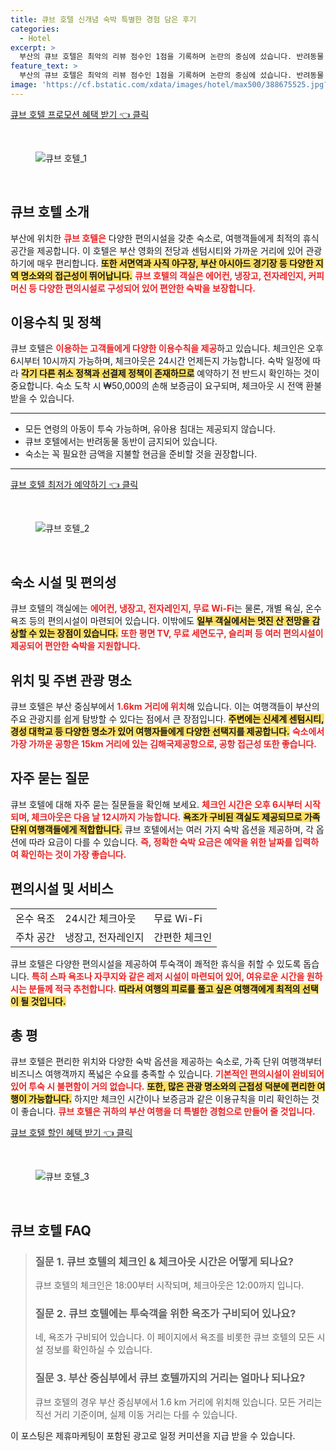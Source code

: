 ```yaml
---
title: 큐브 호텔 신개념 숙박 특별한 경험 담은 후기
categories:
  - Hotel
excerpt: >
  부산의 큐브 호텔은 최악의 리뷰 점수인 1점을 기록하며 논란의 중심에 섰습니다. 반려동물 불가 유아용 침대 미제공 등 이용 규칙이 까다롭고 저렴한 요금 대비 실망스러운 서비스가 가득! 고객들이 뽑은 불만 원인은 무엇일까요?
feature_text: >
  부산의 큐브 호텔은 최악의 리뷰 점수인 1점을 기록하며 논란의 중심에 섰습니다. 반려동물 불가 유아용 침대 미제공 등 이용 규칙이 까다롭고 저렴한 요금 대비 실망스러운 서비스가 가득! 고객들이 뽑은 불만 원인은 무엇일까요?
image: 'https://cf.bstatic.com/xdata/images/hotel/max500/388675525.jpg?k=0b979c15b435b5fcc026813daf59c131e6dcb3b85281a262ce98778e8321d4fd&o=&hp=1'
---
```


<p><a class="modoo-button" href="https://tinyurl.com/2y83rur4" rel="nofollow noopener">큐브 호텔 프로모션 혜택 받기 👈 클릭</a></p><br/>
<figure class="image"><img alt="큐브 호텔_1" src="https://cf.bstatic.com/xdata/images/hotel/max1024x768/388675442.jpg?k=2bd5a950245191e135cd44849828cc30d9fe1c31fe798c58b74ff0a6083af6d0&amp;o=&amp;hp=1"/></figure><br/>

<h2 id="큐브_호텔_소개">큐브 호텔 소개</h2>
<p>부산에 위치한 <b><span style="color: #ee2323;">큐브 호텔은</span></b> 다양한 편의시설을 갖춘 숙소로, 여행객들에게 최적의 휴식 공간을 제공합니다. 이 호텔은 부산 영화의 전당과 센텀시티와 가까운 거리에 있어 관광하기에 매우 편리합니다. <b><span style="background-color: #ffe066;">또한 서면역과 사직 야구장, 부산 아시아드 경기장 등 다양한 지역 명소와의 접근성이 뛰어납니다.</span></b> <b><span style="color: #ee2323;">큐브 호텔의 객실은 에어컨, 냉장고, 전자레인지, 커피 머신 등 다양한 편의시설로 구성되어 있어 편안한 숙박을 보장합니다.</span></b> </p>
<h2 id="이용수칙_및_정책">이용수칙 및 정책</h2>
<p>큐브 호텔은 <b><span style="color: #ee2323;">이용하는 고객들에게 다양한 이용수칙을 제공</span></b>하고 있습니다. 체크인은 오후 6시부터 10시까지 가능하며, 체크아웃은 24시간 언제든지 가능합니다. 숙박 일정에 따라 <b><span style="background-color: #ffe066;">각기 다른 취소 정책과 선결제 정책이 존재하므로</span></b> 예약하기 전 반드시 확인하는 것이 중요합니다. 숙소 도착 시 ₩50,000의 손해 보증금이 요구되며, 체크아웃 시 전액 환불받을 수 있습니다.</p>
<hr/>
<ul>
<li>모든 연령의 아동이 투숙 가능하며, 유아용 침대는 제공되지 않습니다.</li>
<li>큐브 호텔에서는 반려동물 동반이 금지되어 있습니다.</li>
<li>숙소는 꼭 필요한 금액을 지불할 현금을 준비할 것을 권장합니다.</li>
</ul>
<hr/>
<p><a class="modoo-button" href="https://tinyurl.com/2y83rur4" rel="nofollow noopener">큐브 호텔 최저가 예약하기 👈 클릭</a></p><br/>
<figure class="image"><img alt="큐브 호텔_2" src="https://cf.bstatic.com/xdata/images/hotel/max500/388675525.jpg?k=0b979c15b435b5fcc026813daf59c131e6dcb3b85281a262ce98778e8321d4fd&amp;o=&amp;hp=1"/></figure><br/>
<h2 id="숙소_시설_및_편의성">숙소 시설 및 편의성</h2>
<p>큐브 호텔의 객실에는 <b><span style="color: #ee2323;">에어컨, 냉장고, 전자레인지, 무료 Wi-Fi</span></b>는 물론, 개별 욕실, 온수 욕조 등의 편의시설이 마련되어 있습니다. 이밖에도 <b><span style="background-color: #ffe066;">일부 객실에서는 멋진 산 전망을 감상할 수 있는 장점이 있습니다.</span></b> <b><span style="color: #ee2323;">또한 평면 TV, 무료 세면도구, 슬리퍼 등 여러 편의시설이 제공되어 편안한 숙박을 지원합니다.</span></b> </p>
<h2 id="위치_및_주변_관광_명소">위치 및 주변 관광 명소</h2>
<p>큐브 호텔은 부산 중심부에서 <b><span style="color: #ee2323;">1.6km 거리에 위치</span></b>해 있습니다. 이는 여행객들이 부산의 주요 관광지를 쉽게 탐방할 수 있다는 점에서 큰 장점입니다. <b><span style="background-color: #ffe066;">주변에는 신세계 센텀시티, 경성 대학교 등 다양한 명소가 있어 여행자들에게 다양한 선택지를 제공합니다.</span></b> <b><span style="color: #ee2323;">숙소에서 가장 가까운 공항은 15km 거리에 있는 김해국제공항으로, 공항 접근성 또한 좋습니다.</span></b> </p>
<h2 id="자주_묻는_질문">자주 묻는 질문</h2>
<p>큐브 호텔에 대해 자주 묻는 질문들을 확인해 보세요. <b><span style="color: #ee2323;">체크인 시간은 오후 6시부터 시작되며, 체크아웃은 다음 날 12시까지 가능합니다.</span></b> <b><span style="background-color: #ffe066;">욕조가 구비된 객실도 제공되므로 가족 단위 여행객들에게 적합합니다.</span></b> 큐브 호텔에서는 여러 가지 숙박 옵션을 제공하며, 각 옵션에 따라 요금이 다를 수 있습니다. <b><span style="color: #ee2323;">즉, 정확한 숙박 요금은 예약을 위한 날짜를 입력하여 확인하는 것이 가장 좋습니다.</span></b></p>
<h2 id="편의시설_및_서비스">편의시설 및 서비스</h2>
<table>
<tr>
<td>온수 욕조</td>
<td>24시간 체크아웃</td>
<td>무료 Wi-Fi</td>
</tr>
<tr>
<td>주차 공간</td>
<td>냉장고, 전자레인지</td>
<td>간편한 체크인</td>
</tr>
</table>
<p>큐브 호텔은 다양한 편의시설을 제공하여 투숙객이 쾌적한 휴식을 취할 수 있도록 돕습니다. <b><span style="color: #ee2323;">특히 스파 욕조나 자쿠지와 같은 레저 시설이 마련되어 있어, 여유로운 시간을 원하시는 분들께 적극 추천합니다.</span></b> <b><span style="background-color: #ffe066;">따라서 여행의 피로를 풀고 싶은 여행객에게 최적의 선택이 될 것입니다.</span></b> </p>
<h2 id="총_평">총 평</h2>
<p>큐브 호텔은 편리한 위치와 다양한 숙박 옵션을 제공하는 숙소로, 가족 단위 여행객부터 비즈니스 여행객까지 폭넓은 수요를 충족할 수 있습니다. <b><span style="color: #ee2323;">기본적인 편의시설이 완비되어 있어 투숙 시 불편함이 거의 없습니다.</span></b> <b><span style="background-color: #ffe066;">또한, 많은 관광 명소와의 근접성 덕분에 편리한 여행이 가능합니다.</span></b> 하지만 체크인 시간이나 보증금과 같은 이용규칙을 미리 확인하는 것이 좋습니다. <b><span style="color: #ee2323;">큐브 호텔은 귀하의 부산 여행을 더 특별한 경험으로 만들어 줄 것입니다.</span></b></p>

<p><a class="modoo-button" href="https://tinyurl.com/2y83rur4" rel="nofollow noopener">큐브 호텔 할인 혜택 받기 👈 클릭</a></p><br>

<figure class="image"><img src="https://cf.bstatic.com/xdata/images/hotel/max500/388675508.jpg?k=7d17b986aea41e223bafa08174dc99f7522efa79d66842c24bfbebb5e075a512&o=&hp=1" alt="큐브 호텔_3"></figure><br>
<h2 id="큐브 호텔_FAQ">큐브 호텔 FAQ</h2>
<div itemscope="" itemtype="https://schema.org/FAQPage"> 
<blockquote> 
<div itemscope="" itemprop="mainEntity" itemtype="https://schema.org/Question"> 
<h3 id="질문_1" itemprop="name">질문 1. 큐브 호텔의 체크인 & 체크아웃 시간은 어떻게 되나요?</h3> 
<div itemscope="" itemprop="acceptedAnswer" itemtype="https://schema.org/Answer"> 
<span itemprop="text"> <p>큐브 호텔의 체크인은 18:00부터 시작되며, 체크아웃은 12:00까지 입니다.</p> </span> 
</div> 
</div> 
<div itemscope="" itemprop="mainEntity" itemtype="https://schema.org/Question"> 
<h3 id="질문_2" itemprop="name">질문 2. 큐브 호텔에는 투숙객을 위한 욕조가 구비되어 있나요?</h3> 
<div itemscope="" itemprop="acceptedAnswer" itemtype="https://schema.org/Answer"> 
<span itemprop="text"> <p>네, 욕조가 구비되어 있습니다. 이 페이지에서 욕조를 비롯한 큐브 호텔의 모든 시설 정보를 확인하실 수 있습니다.</p> </span> 
</div> 
</div> 
<div itemscope="" itemprop="mainEntity" itemtype="https://schema.org/Question"> 
<h3 id="질문_3" itemprop="name">질문 3. 부산 중심부에서 큐브 호텔까지의 거리는 얼마나 되나요?</h3> 
<div itemscope="" itemprop="acceptedAnswer" itemtype="https://schema.org/Answer"> 
<span itemprop="text"> <p>큐브 호텔의 경우 부산 중심부에서 1.6 km 거리에 위치해 있습니다. 모든 거리는 직선 거리 기준이며, 실제 이동 거리는 다를 수 있습니다.</p> </span> 
</div> 
</div> 
</blockquote> 
</div><p>이 포스팅은 제휴마케팅이 포함된 광고로 일정 커미션을 지급 받을 수 있습니다.</p>

